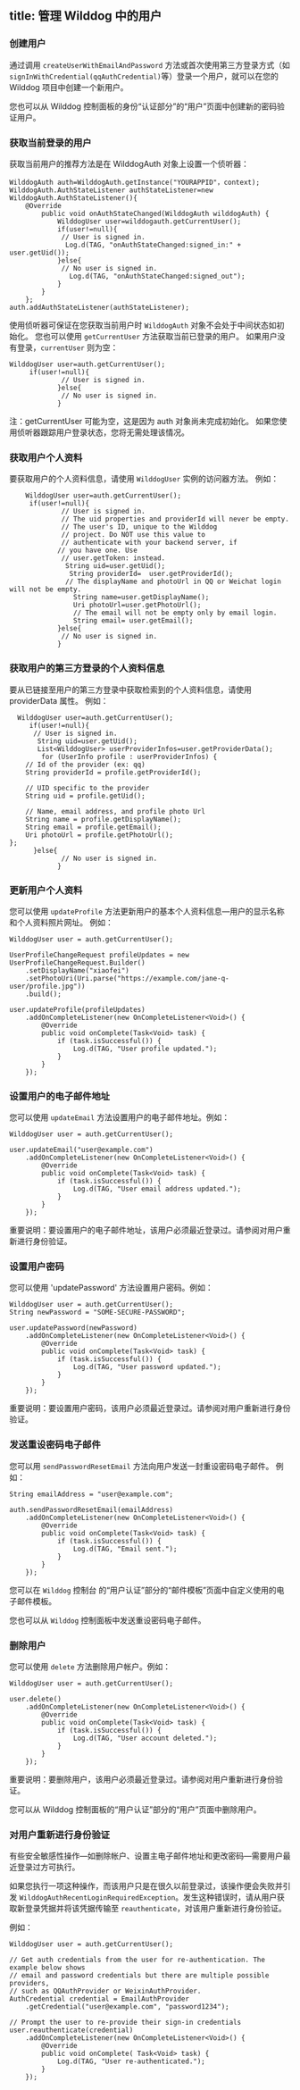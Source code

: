 title: 管理 Wilddog 中的用户
---

### 创建用户

通过调用 `createUserWithEmailAndPassword` 方法或首次使用第三方登录方式（如 `signInWithCredential(qqAuthCredential)`等）登录一个用户，就可以在您的 Wilddog 项目中创建一个新用户。


您也可以从 Wilddog 控制面板的身份“认证部分”的“用户”页面中创建新的密码验证用户。


### 获取当前登录的用户

获取当前用户的推荐方法是在 WilddogAuth 对象上设置一个侦听器：

    WilddogAuth auth=WilddogAuth.getInstance("YOURAPPID"，context);
    WilddogAuth.AuthStateListener authStateListener=new WilddogAuth.AuthStateListener(){
        @Override
            public void onAuthStateChanged(WilddogAuth wilddogAuth) {
                WilddogUser user=wilddogauth.getCurrentUser();
                if(user!=null){
                 // User is signed in.
                  Log.d(TAG, "onAuthStateChanged:signed_in:" + user.getUid());
                }else{
                 // No user is signed in.
                   Log.d(TAG, "onAuthStateChanged:signed_out");
                }
            }
        };
    auth.addAuthStateListener(authStateListener);

使用侦听器可保证在您获取当前用户时 `WilddogAuth` 对象不会处于中间状态如初始化。
您也可以使用 `getCurrentUser` 方法获取当前已登录的用户。 如果用户没有登录，`currentUser` 则为空：

    WilddogUser user=auth.getCurrentUser();
         if(user!=null){
                 // User is signed in.
                }else{
                 // No user is signed in.
                }
                
注：getCurrentUser 可能为空，这是因为 auth 对象尚未完成初始化。 如果您使用侦听器跟踪用户登录状态，您将无需处理该情况。


### 获取用户个人资料

要获取用户的个人资料信息，请使用 `WilddogUser` 实例的访问器方法。 例如：

        WilddogUser user=auth.getCurrentUser();
         if(user!=null){
                 // User is signed in.
                 // The uid properties and providerId will never be empty.
                 // The user's ID, unique to the Wilddog
                 // project. Do NOT use this value to
                 // authenticate with your backend server, if
                // you have one. Use
                 // user.getToken: instead.
                  String uid=user.getUid();
                   String providerId=  user.getProviderId();
                  // The displayName and photoUrl in QQ or Weichat login will not be empty.
                    String name=user.getDisplayName();
                    Uri photoUrl=user.getPhotoUrl();
                    // The email will not be empty only by email login.
                    String email= user.getEmail();
                }else{
                 // No user is signed in.
                }

### 获取用户的第三方登录的个人资料信息

要从已链接至用户的第三方登录中获取检索到的个人资料信息，请使用 providerData 属性。 例如：

      WilddogUser user=auth.getCurrentUser();
         if(user!=null){
          // User is signed in.
           String uid=user.getUid();
           List<WilddogUser> userProviderInfos=user.getProviderData();
            for (UserInfo profile : userProviderInfos) {
        // Id of the provider (ex: qq)
        String providerId = profile.getProviderId();

        // UID specific to the provider
        String uid = profile.getUid();

        // Name, email address, and profile photo Url
        String name = profile.getDisplayName();
        String email = profile.getEmail();
        Uri photoUrl = profile.getPhotoUrl();
    };
          }else{
                 // No user is signed in.
                }

### 更新用户个人资料

您可以使用 `updateProfile` 方法更新用户的基本个人资料信息—用户的显示名称和个人资料照片网址。 例如：

    WilddogUser user = auth.getCurrentUser();

    UserProfileChangeRequest profileUpdates = new        UserProfileChangeRequest.Builder()
        .setDisplayName("xiaofei")
        .setPhotoUri(Uri.parse("https://example.com/jane-q-user/profile.jpg"))
        .build();

    user.updateProfile(profileUpdates)
        .addOnCompleteListener(new OnCompleteListener<Void>() {
            @Override
            public void onComplete(Task<Void> task) {
                if (task.isSuccessful()) {
                    Log.d(TAG, "User profile updated.");
                }
            }
        });
  
### 设置用户的电子邮件地址

您可以使用 `updateEmail` 方法设置用户的电子邮件地址。例如：

    WilddogUser user = auth.getCurrentUser();

    user.updateEmail("user@example.com")
        .addOnCompleteListener(new OnCompleteListener<Void>() {
            @Override
            public void onComplete(Task<Void> task) {
                if (task.isSuccessful()) {
                    Log.d(TAG, "User email address updated.");
                }
            }
        });
重要说明：要设置用户的电子邮件地址，该用户必须最近登录过。请参阅对用户重新进行身份验证。

### 设置用户密码
您可以使用 'updatePassword' 方法设置用户密码。例如：

    WilddogUser user = auth.getCurrentUser();
    String newPassword = "SOME-SECURE-PASSWORD";

    user.updatePassword(newPassword)
        .addOnCompleteListener(new OnCompleteListener<Void>() {
            @Override
            public void onComplete(Task<Void> task) {
                if (task.isSuccessful()) {
                    Log.d(TAG, "User password updated.");
                }
            }
        });
重要说明：要设置用户密码，该用户必须最近登录过。请参阅对用户重新进行身份验证。

### 发送重设密码电子邮件
您可以用 `sendPasswordResetEmail` 方法向用户发送一封重设密码电子邮件。 例如：


    String emailAddress = "user@example.com";

    auth.sendPasswordResetEmail(emailAddress)
        .addOnCompleteListener(new OnCompleteListener<Void>() {
            @Override
            public void onComplete(Task<Void> task) {
                if (task.isSuccessful()) {
                    Log.d(TAG, "Email sent.");
                }
            }
        });
您可以在 `Wilddog` 控制台 的“用户认证”部分的“邮件模板”页面中自定义使用的电子邮件模板。

您也可以从 `Wilddog` 控制面板中发送重设密码电子邮件。


### 删除用户
您可以使用 `delete` 方法删除用户帐户。例如：

    WilddogUser user = auth.getCurrentUser();

    user.delete()
        .addOnCompleteListener(new OnCompleteListener<Void>() {
            @Override
            public void onComplete(Task<Void> task) {
                if (task.isSuccessful()) {
                    Log.d(TAG, "User account deleted.");
                }
            }
        });
重要说明：要删除用户，该用户必须最近登录过。请参阅对用户重新进行身份验证。

您可以从 Wilddog 控制面板的“用户认证”部分的“用户”页面中删除用户。


### 对用户重新进行身份验证
有些安全敏感性操作—如删除帐户、设置主电子邮件地址和更改密码—需要用户最近登录过方可执行。

如果您执行一项这种操作，而该用户只是在很久以前登录过，该操作便会失败并引发 `WilddogAuthRecentLoginRequiredException`。发生这种错误时，请从用户获取新登录凭据并将该凭据传输至 `reauthenticate`，对该用户重新进行身份验证。

例如：

    WilddogUser user = auth.getCurrentUser();

    // Get auth credentials from the user for re-authentication. The example below shows
    // email and password credentials but there are multiple possible providers,
    // such as QQAuthProvider or WeixinAuthProvider.
    AuthCredential credential = EmailAuthProvider
        .getCredential("user@example.com", "password1234");

    // Prompt the user to re-provide their sign-in credentials
    user.reauthenticate(credential)
        .addOnCompleteListener(new OnCompleteListener<Void>() {
            @Override
            public void onComplete( Task<Void> task) {
                Log.d(TAG, "User re-authenticated.");
            }
        });